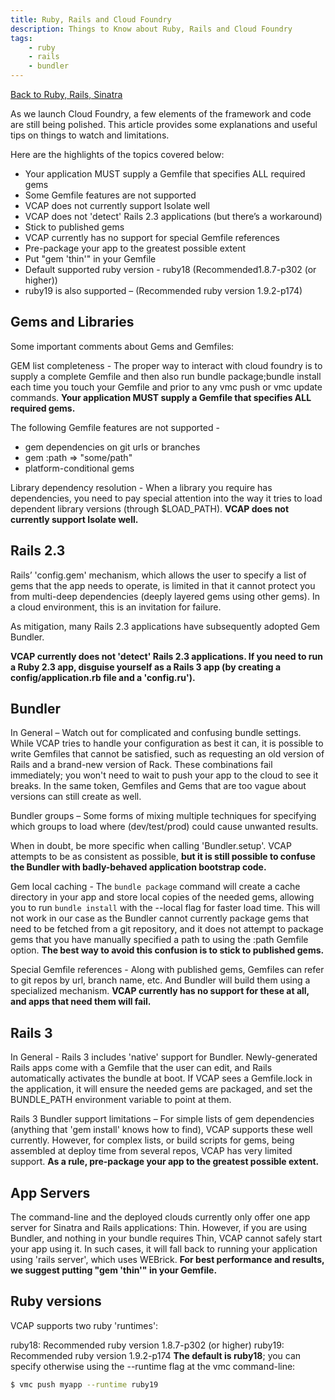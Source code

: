 ```yaml
---
title: Ruby, Rails and Cloud Foundry
description: Things to Know about Ruby, Rails and Cloud Foundry
tags:
    - ruby
    - rails
    - bundler
---
```


[Back to Ruby, Rails, Sinatra](/frameworks/ruby/ruby-rails-sinatra.html)

As we launch Cloud Foundry, a few elements of the framework and code are still being polished. This article provides some explanations and useful tips on things to watch and limitations.

Here are the highlights of the topics covered below:

+ Your application MUST supply a Gemfile that specifies ALL required gems
+ Some Gemfile features are not supported
+ VCAP does not currently support Isolate well
+ VCAP does not 'detect' Rails 2.3 applications (but there’s a workaround)
+ Stick to published gems
+ VCAP currently has no support for special Gemfile references
+ Pre-package your app to the greatest possible extent
+ Put "gem 'thin'" in your Gemfile
+ Default supported ruby version - ruby18 (Recommended1.8.7-p302 (or higher))
+ ruby19 is also supported – (Recommended ruby version 1.9.2-p174)


## Gems and Libraries

Some important comments about Gems and Gemfiles:

GEM list completeness - The proper way to interact with cloud foundry is to supply a complete Gemfile and then also run bundle package;bundle install each time you touch your Gemfile and prior to any vmc push or vmc update commands. **Your application MUST supply a Gemfile that specifies ALL required gems.**

The following Gemfile features are not supported -

+ gem dependencies on git urls or branches
+ gem :path => "some/path"
+ platform-conditional gems

Library dependency resolution - When a library you require has dependencies, you need to pay special attention into the way it tries to load dependent library versions (through $LOAD_PATH). **VCAP does not currently support Isolate well.**


## Rails 2.3

Rails’ 'config.gem' mechanism, which allows the user to specify a list of gems that the app needs to operate, is limited in that it cannot protect you from multi-deep dependencies (deeply layered gems using other gems). In a cloud environment, this is an invitation for failure.

As mitigation, many Rails 2.3 applications have subsequently adopted Gem Bundler.

**VCAP currently does not 'detect' Rails 2.3 applications. If you need to run a Ruby 2.3 app, disguise yourself as a Rails 3 app (by creating a config/application.rb file and a 'config.ru').**



## Bundler

In General – Watch out for complicated and confusing bundle settings. While VCAP tries to handle your configuration as best it can, it is possible to write Gemfiles that cannot be satisfied, such as requesting an old version of Rails and a brand-new version of Rack. These combinations fail immediately; you won't need to wait to push your app to the cloud to see it breaks. In the same token, Gemfiles and Gems that are too vague about versions can still create as well.

Bundler groups – Some forms of mixing multiple techniques for specifying which groups to load where (dev/test/prod) could cause unwanted results.

When in doubt, be more specific when calling 'Bundler.setup'. VCAP attempts to be as consistent as possible, **but it is still possible to confuse the Bundler with badly-behaved application bootstrap code.**

Gem local caching - The `bundle package` command will create a cache directory in your app and store local copies of the needed gems, allowing you to run `bundle install` with the --local flag for faster load time. This will not work in our case as the Bundler cannot currently package gems that need to be fetched from a git repository, and it does not attempt to package gems that you have manually specified a path to using the :path Gemfile option. **The best way to avoid this confusion is to stick to published gems.**

Special Gemfile references - Along with published gems, Gemfiles can refer to git repos by url, branch name, etc. And Bundler will build them using a specialized mechanism. **VCAP currently has no support for these at all, and apps that need them will fail.**


## Rails 3

In General - Rails 3 includes 'native' support for Bundler. Newly-generated Rails apps come with a Gemfile that the user can edit, and Rails automatically activates the bundle at boot. If VCAP sees a Gemfile.lock in the application, it will ensure the needed gems are packaged, and set the BUNDLE_PATH environment variable to point at them.

Rails 3 Bundler support limitations – For simple lists of gem dependencies (anything that 'gem install' knows how to find), VCAP supports these well currently. However, for complex lists, or build scripts for gems, being assembled at deploy time from several repos, VCAP has very limited support.  **As a rule, pre-package your app to the greatest possible extent.**



## App Servers

The command-line and the deployed clouds currently only offer one app server for Sinatra and Rails applications: Thin. However, if you are using Bundler, and nothing in your bundle requires Thin, VCAP cannot safely start your app using it. In such cases, it will fall back to running your application using 'rails server', which uses WEBrick. **For best performance and results, we suggest putting "gem 'thin'" in your Gemfile.**



## Ruby versions

VCAP supports two ruby 'runtimes':

ruby18: Recommended ruby version 1.8.7-p302 (or higher)
ruby19: Recommended ruby version 1.9.2-p174
**The default is ruby18**; you can specify otherwise using the --runtime flag at the vmc command-line:

```bash
$ vmc push myapp --runtime ruby19
```